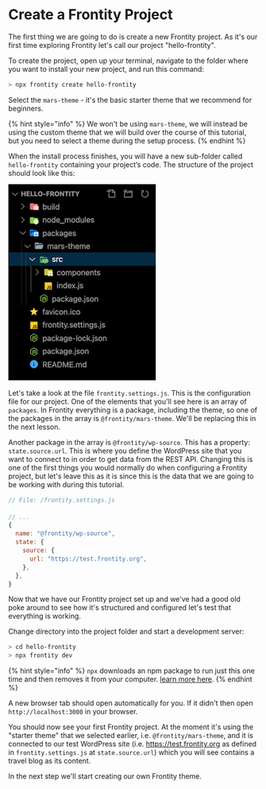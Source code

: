 # Create a Frontity Project

The first thing we are going to do is create a new Frontity project. As it's our first time exploring Frontity let's call our project "hello-frontity".

To create the project, open up your terminal, navigate to the folder where you want to install your new project, and run this command:

```bash
> npx frontity create hello-frontity
```

Select the `mars-theme` - it's the basic starter theme that we recommend for beginners.

{% hint style="info" %}
We won't be using `mars-theme`, we will instead be using the custom theme that we will build over the course of this tutorial, but you need to select a theme during the setup process.
{% endhint %}

When the install process finishes, you will have a new sub-folder called `hello-frontity` containing your project’s code. The structure of the project should look like this:

<p>
  <img alt="Frontity project structure" src="../assets/part1img1.png">
</p>

Let's take a look at the file `frontity.settings.js`. This is the configuration file for our project. One of the elements that you'll see here is an array of `packages`. In Frontity everything is a package, including the theme, so one of the packages in the array is `@frontity/mars-theme`. We'll be replacing this in the next lesson.

Another package in the array is `@frontity/wp-source`. This has a property: `state.source.url`. This is where you define the WordPress site that you want to connect to in order to get data from the REST API. Changing this is one of the first things you would normally do when configuring a Frontity project, but let's leave this as it is since this is the data that we are going to be working with during this tutorial.

```js
// File: /frontity.settings.js

// ...
{
  name: "@frontity/wp-source",
  state: {
    source: {
      url: "https://test.frontity.org",
    },
  },
}
```

Now that we have our Frontity project set up and we've had a good old poke around to see how it's structured and configured let's test that everything is working.

Change directory into the project folder and start a development server:

```bash
> cd hello-frontity
> npx frontity dev
```

{% hint style="info" %}
`npx` downloads an npm package to run just this one time and then removes it from your computer. [learn more here](https://medium.com/@maybekatz/introducing-npx-an-npm-package-runner-55f7d4bd282b).
{% endhint %}

A new browser tab should open automatically for you. If it didn't then open `http://localhost:3000` in your browser.

You should now see your first Frontity project. At the moment it's using the "starter theme" that we selected earlier, i.e. `@frontity/mars-theme`, and it is connected to our test WordPress site (i.e. https://test.frontity.org as defined in `frontity.settings.js` at `state.source.url`) which you will see contains a travel blog as its content.

In the next step we'll start creating our own Frontity theme.
